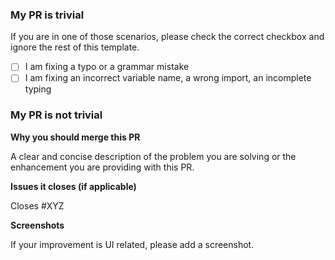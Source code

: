 ### My PR is trivial

If you are in one of those scenarios, please check the correct checkbox and ignore the rest of this template.

- [ ] I am fixing a typo or a grammar mistake
- [ ] I am fixing an incorrect variable name, a wrong import, an incomplete typing

### My PR is not trivial

**Why you should merge this PR**

A clear and concise description of the problem you are solving or the enhancement you are providing with this PR.

**Issues it closes (if applicable)**

Closes #XYZ

**Screenshots**

If your improvement is UI related, please add a screenshot.
